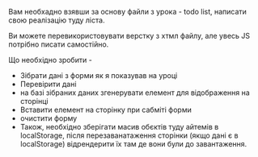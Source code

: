 Вам необхадно взявши за основу файли з урока - todo list, написати свою реалізацію туду ліста.

Ви можете перевикористовувати верстку з хтмл файлу, але увесь JS потрібно писати самостійно.

Що необхідно зробити -

* Зібрати дані з форми як я показував на уроці
* Перевірити дані
* на базі зібраних даних згенерувати елемент для відображення на сторінці
* Вставити елемент на сторінку при сабміті форми
* очистити форму
* Також, необхідно зберігати масив обєктів туду айтемів в localStorage, після перезаванатаження сторінки (якщо дані є в localStorage) відрендерити їх там де вони були до завантаження.